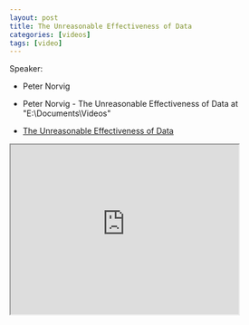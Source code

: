 ```yaml
---
layout: post
title: The Unreasonable Effectiveness of Data
categories: [videos]
tags: [video]
---
```


Speaker:

- Peter Norvig

- Peter Norvig - The Unreasonable Effectiveness of Data at "E:\Documents\Videos"
- [The Unreasonable Effectiveness of Data](https://www.youtube.com/watch?v=yvDCzhbjYWs)

<!--more-->

<iframe width="80%" height="300px" src="https://www.youtube.com/embed/yvDCzhbjYWs">
</iframe>